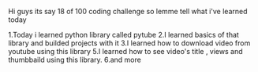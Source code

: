 Hi guys its say 18 of 100 coding challenge so lemme tell what i've learned today

1.Today i learned python library called pytube
2.I learned basics of that library and builded projects with it
3.I learned how to download video from youtube using this library
5.I learned how to see video's title , views and thumbbaild using this library.
6.and more

